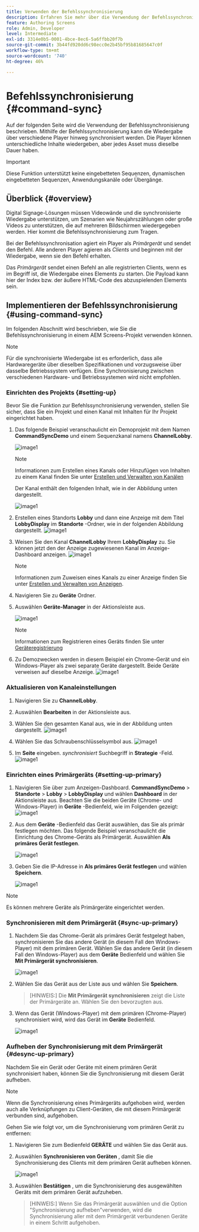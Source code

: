 ```yaml
---
title: Verwenden der Befehlssynchronisierung
description: Erfahren Sie mehr über die Verwendung der Befehlssynchronisierung in AEM Screens.
feature: Authoring Screens
role: Admin, Developer
level: Intermediate
exl-id: 3314e0b5-0001-4bce-8ec6-5a6ffbb20f7b
source-git-commit: 3b44fd920dd6c98ecc0e2b45bf95b81685647c0f
workflow-type: tm+mt
source-wordcount: '740'
ht-degree: 46%

---
```


# Befehlssynchronisierung {#command-sync}

Auf der folgenden Seite wird die Verwendung der Befehlssynchronisierung beschrieben. Mithilfe der Befehlssynchronisierung kann die Wiedergabe über verschiedene Player hinweg synchronisiert werden. Die Player können unterschiedliche Inhalte wiedergeben, aber jedes Asset muss dieselbe Dauer haben.

>[!IMPORTANT]
>
>Diese Funktion unterstützt keine eingebetteten Sequenzen, dynamischen eingebetteten Sequenzen, Anwendungskanäle oder Übergänge.

## Überblick {#overview}

Digital Signage-Lösungen müssen Videowände und die synchronisierte Wiedergabe unterstützen, um Szenarien wie Neujahrszählungen oder große Videos zu unterstützen, die auf mehreren Bildschirmen wiedergegeben werden. Hier kommt die Befehlssynchronisierung zum Tragen.

Bei der Befehlssynchronisation agiert ein Player als *Primärgerät* und sendet den Befehl. Alle anderen Player agieren als *Clients* und beginnen mit der Wiedergabe, wenn sie den Befehl erhalten.

Das *Primärgerät* sendet einen Befehl an alle registrierten Clients, wenn es im Begriff ist, die Wiedergabe eines Elements zu starten. Die Payload kann hier der Index bzw. der äußere HTML-Code des abzuspielenden Elements sein.

## Implementieren der Befehlssynchronisierung {#using-command-sync}

Im folgenden Abschnitt wird beschrieben, wie Sie die Befehlssynchronisierung in einem AEM Screens-Projekt verwenden können.

>[!NOTE]
>
>Für die synchronisierte Wiedergabe ist es erforderlich, dass alle Hardwaregeräte über dieselben Spezifikationen und vorzugsweise über dasselbe Betriebssystem verfügen. Eine Synchronisierung zwischen verschiedenen Hardware- und Betriebssystemen wird nicht empfohlen.

### Einrichten des Projekts {#setting-up}

Bevor Sie die Funktion zur Befehlssynchronisierung verwenden, stellen Sie sicher, dass Sie ein Projekt und einen Kanal mit Inhalten für Ihr Projekt eingerichtet haben.

1. Das folgende Beispiel veranschaulicht ein Demoprojekt mit dem Namen **CommandSyncDemo** und einem Sequenzkanal namens **ChannelLobby**.

   ![image1](assets/command-sync/command-sync1-1.png)

   >[!NOTE]
   >
   >Informationen zum Erstellen eines Kanals oder Hinzufügen von Inhalten zu einem Kanal finden Sie unter [Erstellen und Verwalten von Kanälen](/help/user-guide/managing-channels.md)

   Der Kanal enthält den folgenden Inhalt, wie in der Abbildung unten dargestellt.

   ![image1](assets/command-sync/command-sync2-1.png)

1. Erstellen eines Standorts **Lobby** und dann eine Anzeige mit dem Titel **LobbyDisplay** im **Standorte** -Ordner, wie in der folgenden Abbildung dargestellt.
   ![image1](assets/command-sync/command-sync3-1.png)

1. Weisen Sie den Kanal **ChannelLobby** Ihrem **LobbyDisplay** zu. Sie können jetzt den der Anzeige zugewiesenen Kanal im Anzeige-Dashboard anzeigen.
   ![image1](assets/command-sync/command-sync4-1.png)

   >[!NOTE]
   >
   >Informationen zum Zuweisen eines Kanals zu einer Anzeige finden Sie unter [Erstellen und Verwalten von Anzeigen](/help/user-guide/managing-displays.md).

1. Navigieren Sie zu **Geräte** Ordner.
1. Auswählen **Geräte-Manager** in der Aktionsleiste aus.

   ![image1](assets/command-sync5.png)

   >[!NOTE]
   >
   >Informationen zum Registrieren eines Geräts finden Sie unter [Geräteregistrierung](/help/user-guide/device-registration.md)

1. Zu Demozwecken werden in diesem Beispiel ein Chrome-Gerät und ein Windows-Player als zwei separate Geräte dargestellt. Beide Geräte verweisen auf dieselbe Anzeige.
   ![image1](assets/command-sync6.png)

### Aktualisieren von Kanaleinstellungen

1. Navigieren Sie zu **ChannelLobby**.
1. Auswählen **Bearbeiten** in der Aktionsleiste aus.
1. Wählen Sie den gesamten Kanal aus, wie in der Abbildung unten dargestellt.
   ![image1](assets/command-sync/command-sync7-1.png)

1. Wählen Sie das Schraubenschlüsselsymbol aus.
   ![image1](assets/command-sync/command-sync8-1.png)

1. Im **Seite** eingeben. *synchronisiert* Suchbegriff in **Strategie** -Feld.
   ![image1](assets/command-sync/command-sync9-1.png)


### Einrichten eines Primärgeräts {#setting-up-primary}

1. Navigieren Sie über zum Anzeigen-Dashboard. **CommandSyncDemo** > **Standorte**  > **Lobby** > **LobbyDisplay** und wählen **Dashboard** in der Aktionsleiste aus.
Beachten Sie die beiden Geräte (Chrome- und Windows-Player) in **Geräte** -Bedienfeld, wie im Folgenden gezeigt:
   ![image1](assets/command-sync/command-sync10-1.png)

1. Aus dem **Geräte** -Bedienfeld das Gerät auswählen, das Sie als primär festlegen möchten. Das folgende Beispiel veranschaulicht die Einrichtung des Chrome-Geräts als Primärgerät. Auswählen **Als primäres Gerät festlegen**.

   ![image1](assets/command-sync/command-sync11-1.png)

1. Geben Sie die IP-Adresse in **Als primäres Gerät festlegen** und wählen **Speichern**.

   ![image1](assets/command-sync/command-sync12-1.png)

>[!NOTE]
>
>Es können mehrere Geräte als Primärgeräte eingerichtet werden.

### Synchronisieren mit dem Primärgerät {#sync-up-primary}

1. Nachdem Sie das Chrome-Gerät als primäres Gerät festgelegt haben, synchronisieren Sie das andere Gerät (in diesem Fall den Windows-Player) mit dem primären Gerät.
Wählen Sie das andere Gerät (in diesem Fall den Windows-Player) aus dem **Geräte** Bedienfeld und wählen Sie **Mit Primärgerät synchronisieren**.

   ![image1](assets/command-sync/command-sync13-1.png)

1. Wählen Sie das Gerät aus der Liste aus und wählen Sie **Speichern**.

   >[HINWEIS:]
   > Die **Mit Primärgerät synchronisieren** zeigt die Liste der Primärgeräte an. Wählen Sie den bevorzugten aus.

1. Wenn das Gerät (Windows-Player) mit dem primären (Chrome-Player) synchronisiert wird, wird das Gerät im **Geräte** Bedienfeld.

   ![image1](assets/command-sync/command-sync14-1.png)

### Aufheben der Synchronisierung mit dem Primärgerät {#desync-up-primary}

Nachdem Sie ein Gerät oder Geräte mit einem primären Gerät synchronisiert haben, können Sie die Synchronisierung mit diesem Gerät aufheben.

>[!NOTE]
>
>Wenn die Synchronisierung eines Primärgeräts aufgehoben wird, werden auch alle Verknüpfungen zu Client-Geräten, die mit diesem Primärgerät verbunden sind, aufgehoben.

Gehen Sie wie folgt vor, um die Synchronisierung vom primären Gerät zu entfernen:

1. Navigieren Sie zum Bedienfeld **GERÄTE** und wählen Sie das Gerät aus.

1. Auswählen **Synchronisieren von Geräten** , damit Sie die Synchronisierung des Clients mit dem primären Gerät aufheben können.

   ![image1](assets/command-sync/command-sync15-1.png)

1. Auswählen **Bestätigen** , um die Synchronisierung des ausgewählten Geräts mit dem primären Gerät aufzuheben.

   >[HINWEIS:]
   > Wenn Sie das Primärgerät auswählen und die Option &quot;Synchronisierung aufheben&quot;verwenden, wird die Synchronisierung aller mit dem Primärgerät verbundenen Geräte in einem Schritt aufgehoben.
